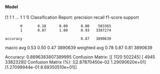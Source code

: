 #### Model
[1 1 1 ... 1 1 1]
Classification Report:
              precision    recall  f1-score   support

           0       0.18      0.00      0.00    503365
           1       0.87      1.00      0.93   3387274

    accuracy                           0.87   3890639
   macro avg       0.53      0.50      0.47   3890639
weighted avg       0.78      0.87      0.81   3890639

Accuracy: 0.8696383807389995
Confusion Matrix:
[[   1120  502245]
 [   4945 3382329]]
Confusion Matrix (%):
[[2.87870450e-02 1.29090620e+01]
 [1.27099944e-01 8.69350510e+01]]
